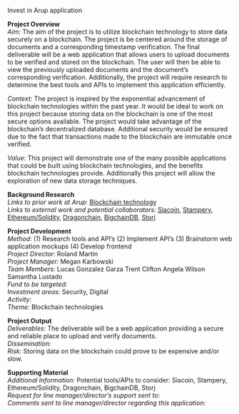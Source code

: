 Invest in Arup application

**Project Overview**  
*Aim:*
The aim of the project is to utilize blockchain technology to store data securely on a blockchain. The project is be centered around the storage of documents and a corresponding timestamp verification. The final deliverable will be a web application that allows users to upload documents to be verified and stored on the blockchain. The user will then be able to view the previously uploaded documents and the document’s corresponding verification. Additionally, the project will require research to determine the best tools and APIs to implement this application efficiently.  

*Context:*
The project is inspired by the exponential advancement of blockchain technologies within the past year. It would be ideal to work on this project because storing data on the blockchain is one of the most secure options available. The project would take advantage of the blockchain’s decentralized database. Additional security would be ensured due to the fact that transactions made to the blockchain are immutable once verified.  

*Value:*
This project will demonstrate one of the many possible applications that could be built using blockchain technologies, and the benefits blockchain technologies provide. Additionally this project will allow the exploration of new data storage techniques.  

**Background Research**  
*Links to prior work at Arup:*
[Blockchain technology](http://www.arup.com/blockchain)  
*Links to external work and potential collaborators:*
[Siacoin](https://sia.tech/), [Stampery](https://stampery.com/), [Ethereum/Solidity](https://www.ethereum.org/), [Dragonchain](https://dragonchain.com/), [BigchainDB](https://www.bigchaindb.com/), [Storj](https://storj.io/index.html)

**Project Development**  
*Method:*
(1) Research tools and API’s (2) Implement API’s (3) Brainstorm web application mockups (4) Develop frontend  
*Project Director:* Roland Martin  
*Project Manager:* Megan Karbowski  
*Team Members:* Lucas Gonzalez Garza Trent Clifton Angela Wilson Samantha Lustado  
*Fund to be targeted:*  
*Investment areas:* Security, Digital  
*Activity:*  
*Theme:* Blockchain technologies  

**Project Output**  
*Deliverables:*
The deliverable will be a web application providing a secure and reliable place to upload and verify documents.  
*Dissemination:*  
*Risk:*
Storing data on the blockchain could prove to be expensive and/or slow.  

**Supporting Material**  
*Additional Information:*
Potential tools/APIs to consider: Siacoin, Stampery, Ethereum/Solidity, Dragonchain, BigchainDB, Storj  
*Request for line manager/director’s support sent to:*  
*Comments sent to line manager/director regarding this application:*  
